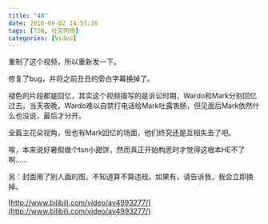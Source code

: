 ```yaml
---
title: "48"
date: 2016-09-02 14:57:16
tags: [TSN, 社交网络]
categories: [Video]
---
```


<p>重制了这个视频，所以重新发一下。</p> 
<p>修复了bug，并将之前丑丑的旁白字幕换掉了。</p> 
<p>褪色的片段都是回忆，其实这个视频描写的是诉讼时期，Wardo和Mark分别回忆过去。当天夜晚，Wardo难以自禁打电话给Mark吐露衷肠，但见面后Mark依然什么也没说，最后才分开。</p> 
<p>全篇主花朵视角，但也有Mark回忆的场面，他们终究还是互相失去了吧。</p> 
<p>唉，本来说好暑假做个tsn小甜饼，然而真正开始构思时才觉得这根本HE不了啊......</p> 
<p>另：封面用了别人画的图，不知道算不算违规。如果有，请告诉我，我会立即换掉。<br /></p>

[http://www.bilibili.com/video/av4993277/](http://www.bilibili.com/video/av4993277/)